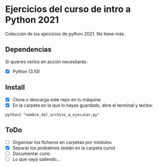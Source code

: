 # Ejercicios del curso de intro a Python 2021

Colección de los ejercicios de python 2021. No tiene más.

## Dependencias

Si quieres verlos en acción necesitarás:
- [x] Python (3.10)

## Install

- [x] Clona o descarga este repo en tu máquina.
- [x] En la carpeta en la que lo hayas guardado, abre el terminal y teclea:
```
python3 "nombre_del_archivo_a_ejecutar.py"
```
## ToDo
- [ ] Organizar los ficheros en carpetas por módulos.
- [x] Separar los probatines (están en la carpeta curio)
- [ ] Documentar curio
- [ ] Lo que vaya saliendo...
